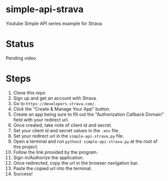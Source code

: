 # simple-api-strava
Youtube Simple API series example for Strava

# Status
Pending video

# Steps
1. Clone this repo
1. Sign up and get an account with Strava.
1. Go to `https://developers.strava.com/`.
1. Click the "Create & Manage Your App" button.
1. Create an app being sure to fill out the "Authorization Callback Domain" field with your redirect url.
1. Once created, take note of client id and secret.
1. Set your client id and secret values in the `.env` file.
1. Set your redirect url in the `simple-api-strava.py` file.
1. Open a terminal and run `python3 simple-api-strava.py` at the root of this project.
1. Follow the link provided by the program.
1. Sign-in/Authorize the application.
1. Once redirected, copy the url in the browser navigation bar.
1. Paste the copied url into the terminal.
1. Success!

